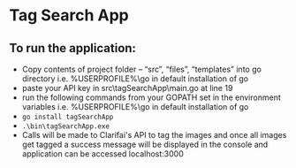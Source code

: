 # Tag Search App

## To run the application:

* Copy contents of project folder – “src”, “files”, “templates” into go directory i.e. %USERPROFILE%\go in default installation of go
* paste your API key in src\tagSearchApp\main.go at line 19
* run the following commands from your GOPATH set in the environment variables i.e. %USERPROFILE%\go in default installation of go
 * `go install tagSearchApp`
 * `.\bin\tagSearchApp.exe`
* Calls will be made to Clarifai's API to tag the images and once all images get tagged a success message will be displayed in the console and application can be accessed localhost:3000

